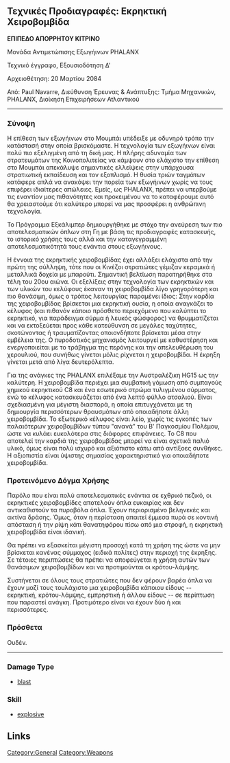 ## Τεχνικές Προδιαγραφές: Εκρηκτική Χειροβομβίδα

**ΕΠΙΠΕΔΟ ΑΠΟΡΡΗΤΟΥ ΚΙΤΡΙΝΟ**

Μονάδα Αντιμετώπισης Εξωγήινων PHALANX

Τεχνικό έγγραφο, Εξουσιοδότηση Δ'

Αρχειοθέτηση: 20 Μαρτίου 2084

Από: Paul Navarre, Διεύθυνση Έρευνας & Ανάπτυξης: Τμήμα Μηχανικών,
PHALANX, Διοίκηση Επιχειρήσεων Ατλαντικού

------------------------------------------------------------------------

### Σύνοψη

Η επίθεση των εξωγήινων στο Μουμπάι υπέδειξε με οδυνηρό τρόπο την
κατάστασή στην οποία βρισκόμαστε. Η τεχνολογία των εξωγήινων είναι πολύ
πιο εξελιγμένη από τη δική μας. Η πλήρης αδυναμία των στρατευμάτων της
Κοινοπολιτείας να κάμψουν στο ελάχιστο την επίθεση στο Μουμπάι απεκάλυψε
σημαντικές ελλείψεις στην υπάρχουσα στρατιωτική εκπαίδευση και τον
εξοπλισμό. Η θυσία τριών ταγμάτων κατάφερε απλά να ανακόψει την πορεία
των εξωγήινων χωρίς να τους επιφέρει ιδιαίτερες απώλειες. Εμείς, ως
PHALANX, πρέπει να υπερβούμε τις εναντίον μας πιθανότητες και
προκειμένου να το καταφέρουμε αυτό θα χρειαστούμε ότι καλύτερο μπορεί να
μας προσφέρει η ανθρώπινη τεχνολογία.

Το Πρόγραμμα Εξκάλιμπερ δημιουργήθηκε με στόχο την ανεύρεση των πιο
αποτελεσματικών όπλων στη Γη με βάση τις προδιαγραφές κατασκευής, το
ιστορικό χρήσης τους αλλά και την καταγεγραμμένη αποτελεσματικότητά τους
ενάντια στους εξωγήινους.

Η έννοια της εκρηκτικής χειροβομβίδας έχει αλλάξει ελάχιστα από την
πρώτη της σύλληψη, τότε που οι Κινέζοι στρατιώτες γέμιζαν κεραμικά ή
μεταλλικά δοχεία με μπαρούτι. Σημαντική βελτίωση παρατηρήθηκε στα τέλη
του 20ου αιώνα. Οι εξελίξεις στην τεχνολογία των εκρηκτικών και των
υλικών του κελύφους έκαναν τη χειροβομβίδα λίγο γρηγορότερη και πιο
θανάσιμη, όμως ο τρόπος λειτουργίας παραμένει ίδιος: Στην καρδία της
χειροβομβίδας βρίσκεται μια εκρηκτική ουσία, η οποία αναγκάζει το
κέλυφος (και πιθανόν κάποιο πρόσθετο περιεχόμενο που καλύπτει το
εκρηκτικό, για παράδειγμα σύρμα ή λευκός φώσφορος) να θρυμματίζεται και
να εκτοξεύεται προς κάθε κατεύθυνση σε μεγάλες ταχύτητες, σκοτώνοντας ή
τραυματίζοντας οποιονδήποτε βρίσκεται μέσα στην εμβέλεια της. Ο
πυροδοτικός μηχανισμός λειτουργεί με καθυστέρηση και ενεργοποιείται με
το τράβηγμα της περόνης και την απελευθέρωση του χερουλιού, που συνήθως
γίνεται μόλις ρίχνεται η χειροβομβίδα. Η έκρηξη γίνεται μετά από λίγα
δευτερόλεπτα.

Για της ανάγκες της PHALANX επιλέξαμε την Αυστραλέζικη HG15 ως την
καλύτερη. Η χειροβομβίδα περιέχει μια συμβατική γόμωση από συμπαγούς
χημικού εκρηκτικού C8 και ένα εσωτερικό στρώμα τυλιγμένου σύρματος, ενώ
το κέλυφος κατασκευάζεται από ένα λεπτό φύλλο ατσαλιού. Είναι
σχεδιασμένη για μέγιστη διασπορά, η οποία επιτυγχάνεται με τη δημιουργία
περισσότερων θραυσμάτων από οποιαδήποτε άλλη χειροβομβίδα. Το εξωτερικό
κέλυφος είναι λείο, χωρίς τις εγκοπές των παλαιότερων χειροβομβίδων
τύπου "ανανά" του Β' Παγκοσμίου Πολέμου, ώστε να κυλάει ευκολότερα στις
διάφορες επιφάνειες. Το C8 που αποτελεί την καρδιά της χειροβομβίδας
μπορεί να είναι σχετικά παλιό υλικό, όμως είναι πολύ ισχυρό και
αξιόπιστο κάτω από αντίξοες συνθήκες. Η αξιοπιστία είναι ύψιστης
σημασίας χαρακτηριστικό για οποιαδήποτε χειροβομβίδα.

### Προτεινόμενο Δόγμα Χρήσης

Παρόλο που είναι πολύ αποτελεσματικές ενάντια σε εχθρικό πεζικό, οι
εκρηκτικές χειροβομβίδες αποτελούν όπλα ευκαιρίας και δεν αντικαθιστούν
τα πυροβόλα όπλα. Έχουν περιορισμένο βεληνεκές και ακτίνα δράσης. Όμως,
όταν η περίσταση απαιτεί έμμεσα πυρά σε κοντινή απόσταση ή την ρίψη κάτι
θανατηφόρου πίσω από μια στροφή, η εκρηκτική χειροβομβίδα είναι ιδανική.

Θα πρέπει να εξασκείται μέγιστη προσοχή κατά τη χρήση της ώστε να μην
βρίσκεται κανένας σύμμαχος (ειδικά πολίτες) στην περιοχή της έκρηξης. Σε
τέτοιες περιπτώσεις θα πρέπει να αποφεύγεται η χρήση αυτών των θανάσιμων
χειροβομβίδων και να προτιμούνται οι κρότου-λάμψης.

Συστήνεται σε όλους τους στρατιώτες που δεν φέρουν βαρέα όπλα να έχουν
μαζί τους τουλάχιστο μια χειροβομβίδα κάποιου είδους -- εκρηκτική,
κρότου-λάμψης, εμπρηστική ή άλλου είδους -- σε περίπτωση που παραστεί
ανάγκη. Προτιμότερο είναι να έχουν δύο ή και περισσότερες.

### Πρόσθετα

Ουδέν.

------------------------------------------------------------------------

### Damage Type

- [blast](Damage/blast "wikilink")

### Skill

- [explosive](Skills/explosive "wikilink")

## Links

[Category:General](Category:General "wikilink")
[Category:Weapons](Category:Weapons "wikilink")